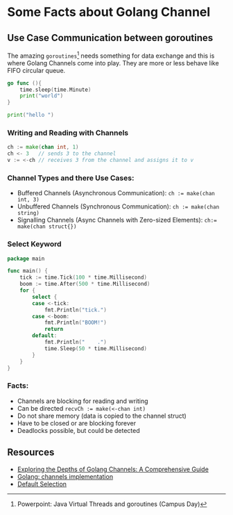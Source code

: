 # Some Facts about Golang Channel

## Use Case Communication between goroutines

The amazing `goroutines`[^1] needs something for data exchange and this is where Golang Channels come into play. They
are more or less behave like FIFO circular queue.

```go
go func (){
	time.sleep(time.Minute)
	print("world")
}

print("hello ")

```
### Writing and Reading with Channels

```go
ch := make(chan int, 1)
ch <- 3   // sends 3 to the channel
v := <-ch // receives 3 from the channel and assigns it to v
```

### Channel Types and there Use Cases:

- Buffered Channels (Asynchronous Communication): `ch := make(chan int, 3)`
- Unbuffered Channels (Synchronous Communication): `ch := make(chan string)`
- Signalling Channels (Async Channels with Zero-sized Elements): `ch:= make(chan struct{})`

### Select Keyword

```go
package main

func main() {
	tick := time.Tick(100 * time.Millisecond)
	boom := time.After(500 * time.Millisecond)
	for {
		select {
		case <-tick:
			fmt.Println("tick.")
		case <-boom:
			fmt.Println("BOOM!")
			return
		default:
			fmt.Println("    .")
			time.Sleep(50 * time.Millisecond)
		}
	}
}
```

### Facts:

- Channels are blocking for reading and writing
- Can be directed `recvCh := make(<-chan int)`
- Do not share memory (data is copied to the channel struct)
- Have to be closed or are blocking forever
- Deadlocks possible, but could be detected

## Resources
- [Exploring the Depths of Golang Channels: A Comprehensive Guide](https://medium.com/@ravikumar19997/exploring-the-depths-of-golang-channels-a-comprehensive-guide-53e1a97cafe6)
- [Golang: channels implementation](https://dmitryvorobev.blogspot.com/2016/08/golang-channels-implementation.html)
- [Default Selection](https://go.dev/tour/concurrency/6)

[^1]: Powerpoint: Java Virtual Threads and goroutines (Campus Day)
